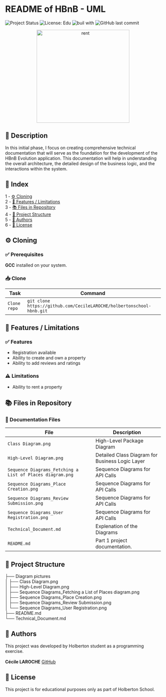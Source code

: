 # README of HBnB - UML

![Project Status](https://img.shields.io/badge/status-development-yellow)  ![License: Edu](https://img.shields.io/badge/license-Educational-lightgrey)  ![buil with](https://img.shields.io/badge/built_with-❤️‍🔥-df0000)
![GitHub last commit](https://img.shields.io/github/last-commit/CecileLAROCHE/holbertonschool-hbnb?label=Last%20commit)

<p align="center"><img src="https://media2.giphy.com/media/v1.Y2lkPTc5MGI3NjExbTljaXo4Z3Z1czdvOGpuNnM4anBpYWJzYm12YmJ2Njk2d2U3bHNyMyZlcD12MV9pbnRlcm5hbF9naWZfYnlfaWQmY3Q9Zw/QN49tbyrOlDXa5MIEp/giphy.gif" alt="rent" width="300"><!-- markdownlint-disable-line MD033 --></p>

## 📖 Description

In this initial phase, I  focus on creating comprehensive technical documentation that will serve as the foundation for the development of the HBnB Evolution application. This documentation will help in understanding the overall architecture, the detailed design of the business logic, and the interactions within the system.

## 🧭 Index

1 - [⚙️ Cloning](#️-cloning)\
2 - [🚀 Features / Limitations](#-features--limitations)\
3 - [📚 Files in Repository](#-files-in-repository)\
4 - [📁 Project Structure](#-project-structure)\
5 - [👥 Authors](#-authors)\
6 - [📜 License](#-license)

## ⚙️ Cloning

### ✅ Prerequisites

**GCC** installed on your system.

### 📥 Clone

| Task |Command|
|--------------------------------------------|-------------------------------------------------------|
| `Clone repo` | `git clone https://github.com/CecileLAROCHE/holbertonschool-hbnb.git` |

## 🚀 Features / Limitations

### ✅ Features

* Registration available
* Ability to create and own a property
* Ability to add reviews and ratings

### ⚠️ Limitations

* Ability to rent a property

## 📚 Files in Repository

### 📑 Documentation Files

| File                 | Description                                                       |
| -------------------- | --------- |
| `Class Diagram.png` | High-Level Package Diagram  |
| `High-Level Diagram.png` | Detailed Class Diagram for Business Logic Layer  |
| `Sequence Diagrams_Fetching a List of Places diagram.png` |  Sequence Diagrams for API Calls |
| `Sequence Diagrams_Place Creation.png` | Sequence Diagrams for API Calls  |
| `Sequence Diagrams_Review Submission.png` | Sequence Diagrams for API Calls  |
| `Sequence Diagrams_User Registration.png` | Sequence Diagrams for API Calls  |
| `Technical_Document.md` | Explenation of the Diagrams |
| `README.md`          | Part 1 project documentation.                           |

## 📁 Project Structure

├── Diagram pictures\
│   ├── Class Diagram.png\
│   ├── High-Level Diagram.png\
│   ├── Sequence Diagrams_Fetching a List of Places diagram.png\
│   ├── Sequence Diagrams_Place Creation.png\
│   ├── Sequence Diagrams_Review Submission.png\
│   └── Sequence Diagrams_User Registration.png\
├── README.md\
└── Technical_Document.md

## 👥 Authors

This project was developed by Holberton student as a programming exercise.\
\
**Cécile LAROCHE** [GitHub](https://github.com/CecileLAROCHE)

## 📜 License

This project is for educational purposes only as part of Holberton School.
